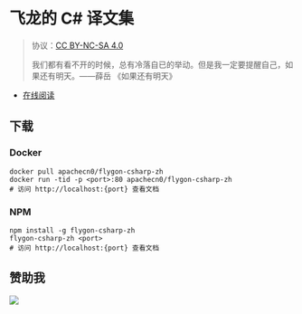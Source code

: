 # 飞龙的 C# 译文集

> 协议：[CC BY-NC-SA 4.0](http://creativecommons.org/licenses/by-nc-sa/4.0/)
> 
> 我们都有看不开的时候，总有冷落自已的举动。但是我一定要提醒自己，如果还有明天。——薛岳
《如果还有明天》

* [在线阅读](https://csharp.flygon.net)
## 下载

### Docker

```
docker pull apachecn0/flygon-csharp-zh
docker run -tid -p <port>:80 apachecn0/flygon-csharp-zh
# 访问 http://localhost:{port} 查看文档
```

### NPM

```
npm install -g flygon-csharp-zh
flygon-csharp-zh <port>
# 访问 http://localhost:{port} 查看文档
```

## 赞助我

![](https://img-blog.csdnimg.cn/20200112005920729.png)
